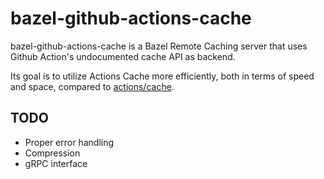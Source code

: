 # bazel-github-actions-cache

bazel-github-actions-cache is a Bazel Remote Caching server that uses Github Action's undocumented cache API as backend.

Its goal is to utilize Actions Cache more efficiently, both in terms of speed and space, compared to [actions/cache](https://github.com/actions/cache).

## TODO

* Proper error handling
* Compression
* gRPC interface
